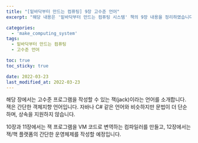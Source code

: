 ```yaml
---
title: "[밑바닥부터 만드는 컴퓨팅] 9장 고수준 언어"
excerpt: "해당 내용은 '밑바닥부터 만드는 컴퓨팅 시스템' 책의 9장 내용을 정리하였습니다. "

categories:
  - 'make_computing_system'
tags:
  - 밑바닥부터 만드는 컴퓨팅
  - 고수준 언어

toc: true
toc_sticky: true

date: 2022-03-23
last_modified_at: 2022-03-23
---
```


해당 장에서는 고수준 프로그램을 작성할 수 있는 잭(jack)이라는 언어를 소개합니다. 
잭은 간단한 객체지향 언어입니다. 
자바나 C# 같은 언어와 비슷하지만 문법이 더 단순하며, 상속을 지원하지 않습니다. 

10장과 11장에서는 잭 프로그램을 VM 코드로 변역하는 컴파일러를 만들고, 12장에서는 잭/핵 플랫폼의 간단한 운영체제를 작성할 예정입니다. 
